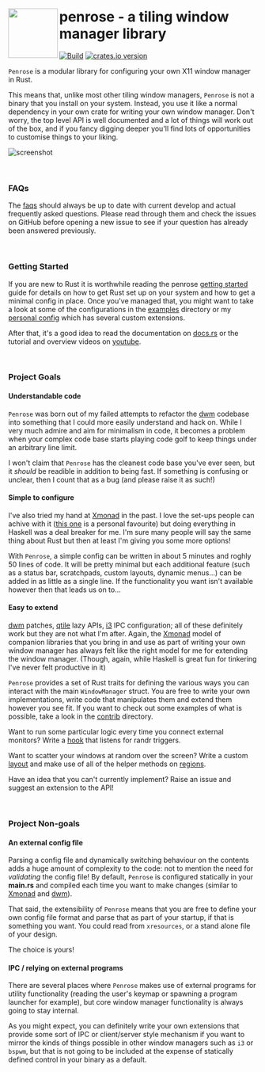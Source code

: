 <image width="100px" src="https://raw.githubusercontent.com/sminez/penrose/develop/icon.svg" align="left"></image>
penrose - a tiling window manager library
=========================================

[![Build](https://github.com/sminez/penrose/workflows/Build/badge.svg?branch=develop)](https://github.com/sminez/penrose/actions?query=workflow%3ABuild) [![crates.io version](https://img.shields.io/crates/v/penrose)](https://crates.io/crates/penrose)

`Penrose` is a modular library for configuring your own X11 window manager in Rust.

This means that, unlike most other tiling window managers, `Penrose` is not a
binary that you install on your system. Instead, you use it like a normal
dependency in your own crate for writing your own window manager. Don't worry,
the top level API is well documented and a lot of things will work out of the
box, and if you fancy digging deeper you'll find lots of opportunities to
customise things to your liking.

![screenshot](https://raw.githubusercontent.com/sminez/penrose/develop/screenshot.png)

<br>

### FAQs

The [faqs][0] should always be up to date with current develop and actual
frequently asked questions. Please read through them and check the issues on
GitHub before opening a new issue to see if your question has already been
answered previously.

<br>

### Getting Started

If you are new to Rust it is worthwhile reading the penrose [getting started][1]
guide for details on how to get Rust set up on your system and how to get a
minimal config in place. Once you've managed that, you might want to take a
look at some of the configurations in the [examples][2] directory or my
[personal config][3] which has several custom extensions.

After that, it's a good idea to read the documentation on [docs.rs][4] or the
tutorial and overview videos on [youtube][5].

<br>

### Project Goals

#### Understandable code

`Penrose` was born out of my failed attempts to refactor the [dwm][6] codebase into
something that I could more easily understand and hack on. While I very much
admire and aim for minimalism in code, it becomes a problem when your complex
code base starts playing code golf to keep things under an arbitrary line limit.

I won't claim that `Penrose` has the cleanest code base you've ever seen, but it
_should_ be readible in addition to being fast. If something is confusing or
unclear, then I count that as a bug (and please raise it as such!)


#### Simple to configure

I've also tried my hand at [Xmonad][7] in the past. I love the set-ups people can
achive with it ([this one][8] is a personal favourite) but doing everything in
Haskell was a deal breaker for me. I'm sure many people will say the same thing
about Rust but then at least I'm giving you some more options!

With `Penrose`, a simple config can be written in about 5 minutes and roghly 50
lines of code. It will be pretty minimal but each additional feature (such as a
status bar, scratchpads, custom layouts, dynamic menus...) can be added in as
little as a single line. If the functionality you want isn't available however
then that leads us on to...


#### Easy to extend

[dwm][6] patches, [qtile][9] lazy APIs, [i3][10] IPC configuration; all of these
definitely work but they are not what I'm after. Again, the [Xmonad][7] model of
companion libraries that you bring in and use as part of writing your own window
manager has always felt like the right model for me for extending the window
manager. (Though, again, while Haskell is great fun for tinkering I've never
felt productive in it)

`Penrose` provides a set of Rust traits for defining the various ways you can
interact with the main `WindowManager` struct. You are free to write your own
implementations, write code that manipulates them and extend them however you
see fit. If you want to check out some examples of what is possible, take a look
in the [contrib][11] directory.

Want to run some particular logic every time you connect external monitors?
Write a [hook][12] that listens for randr triggers.

Want to scatter your windows at random over the screen? Write a custom
[layout][13] and make use of all of the helper methods on [regions][14].

Have an idea that you can't currently implement? Raise an issue and suggest an
extension to the API!

<br>

### Project Non-goals

#### An external config file

Parsing a config file and dynamically switching behaviour on the contents adds a
huge amount of complexity to the code: not to mention the need for _validating_
the config file! By default, `Penrose` is configured statically in your
**main.rs** and compiled each time you want to make changes (similar to
[Xmonad][7] and [dwm][6]).

That said, the extensibility of `Penrose` means that
you are free to define your own config file format and parse that as part of
your startup, if that is something you want. You could read from `xresources`,
or a stand alone file of your design.

The choice is yours!


#### IPC / relying on external programs

There are several places where `Penrose` makes use of external programs for
utility functionality (reading the user's keymap or spawning a program launcher
for example), but core window manager functionality is always going to stay
internal.

As you might expect, you can definitely write your own extensions that provide
some sort of IPC or client/server style mechanism if you want to mirror the
kinds of things possible in other window managers such as `i3` or `bspwm`, but
that is not going to be included at the expense of statically defined control in
your binary as a default.


  [0]: https://github.com/sminez/penrose/tree/develop/docs/faq.md
  [1]: https://github.com/sminez/penrose/tree/develop/docs/getting_started.md
  [2]: https://github.com/sminez/penrose/tree/develop/examples
  [3]: https://github.com/sminez/my-penrose-config
  [4]: https://docs.rs/penrose
  [5]: https://www.youtube.com/channel/UC04N-5DxEWH4ioK0bvZmF_Q
  [6]: https://dwm.suckless.org/
  [7]: https://xmonad.org/
  [8]: https://www.youtube.com/watch?v=70IxjLEmomg
  [9]: http://www.qtile.org/
  [10]: https://i3wm.org/
  [11]: https://github.com/sminez/penrose/tree/develop/src/contrib
  [12]: https://docs.rs/penrose/0.2.0/penrose/core/hooks/index.html
  [13]: https://docs.rs/penrose/0.2.0/penrose/core/layout/index.html
  [14]: https://docs.rs/penrose/0.2.0/penrose/core/data_types/struct.Region.html
